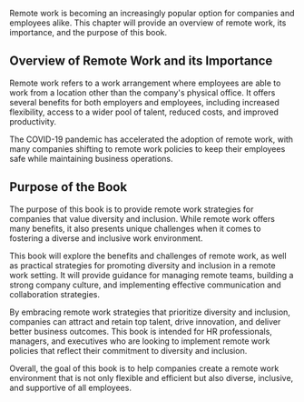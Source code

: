 
Remote work is becoming an increasingly popular option for companies and employees alike. This chapter will provide an overview of remote work, its importance, and the purpose of this book.

Overview of Remote Work and its Importance
------------------------------------------

Remote work refers to a work arrangement where employees are able to work from a location other than the company's physical office. It offers several benefits for both employers and employees, including increased flexibility, access to a wider pool of talent, reduced costs, and improved productivity.

The COVID-19 pandemic has accelerated the adoption of remote work, with many companies shifting to remote work policies to keep their employees safe while maintaining business operations.

Purpose of the Book
-------------------

The purpose of this book is to provide remote work strategies for companies that value diversity and inclusion. While remote work offers many benefits, it also presents unique challenges when it comes to fostering a diverse and inclusive work environment.

This book will explore the benefits and challenges of remote work, as well as practical strategies for promoting diversity and inclusion in a remote work setting. It will provide guidance for managing remote teams, building a strong company culture, and implementing effective communication and collaboration strategies.

By embracing remote work strategies that prioritize diversity and inclusion, companies can attract and retain top talent, drive innovation, and deliver better business outcomes. This book is intended for HR professionals, managers, and executives who are looking to implement remote work policies that reflect their commitment to diversity and inclusion.

Overall, the goal of this book is to help companies create a remote work environment that is not only flexible and efficient but also diverse, inclusive, and supportive of all employees.
